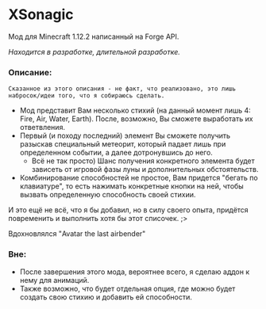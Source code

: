 # XSonagic
Мод для Minecraft 1.12.2 написанный на Forge API. 

*Находится в разработке, длительной разработке.*

### Описание:   
`Сказанное из этого описания - не факт, что реализовано, это лишь набросок/идеи того, что я собираюсь сделать.`
- Мод представит Вам несколько стихий (на данный момент лишь 4: Fire, Air, Water, Earth). После, возможно, Вы сможете выработать их ответвления.
- Первый (и походу последний) элемент Вы сможете получить разыскав специальный метеорит, который падает лишь при определенном событии, а далее дотронувшись до него.
   - Всё не так просто) Шанс получения конкретного элемента будет зависеть от игровой фазы луны и дополнительных обстоятельств.
- Комбинирование способностей не простое, Вам придется "бегать по клавиатуре", то есть нажимать конкретные кнопки на ней, чтобы вызвать определенную способность своей стихии.

И это ещё не всё, что я бы добавил, но в силу своего опыта, придётся повременить и выполнить хотя бы этот списочек. ;>

Вдохновлялся "Avatar the last airbender"

### Вне:
- После завершения этого мода, вероятнее всего, я сделаю аддон к нему для анимаций.
- Также возможно, что будет отдельная опция, где можно будет создать свою стихию и добавить ей способности.
